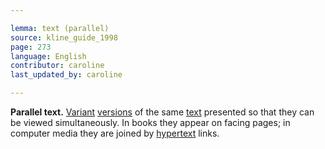 ```yaml
---

lemma: text (parallel)
source: kline_guide_1998
page: 273
language: English
contributor: caroline
last_updated_by: caroline

---
```


**Parallel text.** [Variant](variant.html) [versions](version.html) of the same [text](text.html) presented so that they can be viewed simultaneously. In books they appear on facing pages; in computer media they are joined by [hypertext](hypertext.html) links.
